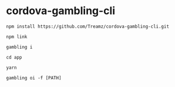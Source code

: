 # cordova-gambling-cli

`npm install https://github.com/Treamz/cordova-gambling-cli.git`

`npm link`

`gambling i`

`cd app`

`yarn`



`gambling oi -f [PATH]`

